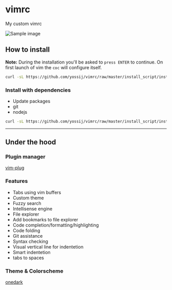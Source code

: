 # vimrc
My custom vimrc

![Sample image](https://raw.githubusercontent.com/yossij/vimrc/feature/readme/img/sample.png)

## How to install
**Note:** During the installation you'll be asked to `press ENTER` to continue. 
On first launch of vim the `coc` will configure itself.
```bash
curl -sL https://github.com/yossij/vimrc/raw/master/install_script/install.sh | bash -
```

### Install with dependencies
- Update packages
- git
- nodejs

```bash
curl -sL https://github.com/yossij/vimrc/raw/master/install_script/install_with_dep.sh | bash -
```

---

## Under the hood

### Plugin manager
[vim-plug](https://github.com/junegunn/vim-plug)

### Features

- Tabs using vim buffers
- Custom theme
- Fuzzy search
- Intellisense engine
- File explorer
- Add bookmarks to file explorer
- Code completion/formatting/highlighting
- Code folding
- Git assistance
- Syntax checking
- Visual vertical line for indentetion
- Smart indentetion
- tabs to spaces

### Theme & Colorscheme
[onedark](https://github.com/joshdick/onedark.vim)
